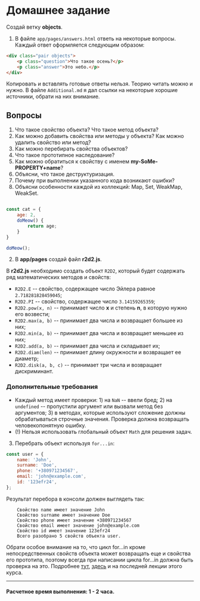 # Домашнее задание

Создай ветку __objects__. 

1. В файле `app/pages/answers.html` ответь на некоторые вопросы. Каждый ответ оформляется следующим образом:

```html
<div class="pair objects">
	<p class="question">Что такое осень?</p>
	<p class="answer">Это небо.</p>
</div>
``` 

Копировать и вставлять готовые ответы нельзя. Теорию читать можно и нужно. В файле `Additional.md` я дал ссылки на некоторые хорошие источники, обрати на них внимание.

## Вопросы

1. Что такое свойство объекта? Что такое метод объекта?
1. Как можно добавить свойства или методы у объекта? Как можно удалить свойство или метод?
1. Как можно перебирать свойства объектов?
1. Что такое прототипное наследование?
1. Как можно обратиться к свойству с именем __my-SoMe-PROPERTY+name__?
1. Объясни, что такое деструктуризация.
1. Почему при выполнении указанного кода возникают ошибки?
1. Объясни особенности каждой из коллекций: Map, Set, WeakMap, WeakSet.

```javascript

const cat = {
	age: 2,
	doMeow() {
		return age;
	}
}

doMeow();

```

2. В __app/pages__ создай файл __r2d2.js__.

В __r2d2.js__ необходимо создать объект `R2D2`, который будет содержать ряд математических методов и свойств:

* `R2D2.E` -- свойство, содержащее число Эйлера равное `2.718281828459045`;
* `R2D2.PI` -- свойство, содержащее число `3.14159265359`;
* `R2D2.pow(x, n)` -- принимает число __x__ и степень __n__, в которую нужно его возвести;
* `R2D2.max(a, b)` -- принимает два числа и возвращает большее из них;
* `R2D2.min(a, b)` -- принимает два числа и возвращает меньшее из них;
* `R2D2.add(a, b)` -- принимает два числа и складывает их;
* `R2D2.diam(len)` -- принимает длину окружности и возвращает ее диаметр;
* `R2D2.disk(a, b, c)` -- принимает три числа и возвращает дискриминант.

### Дополнительные требования
* Каждый метод имеет проверки: 1) на `NaN` -- ввели бред; 2) на `undefined` -- пропустили аргумент или вызвали метод без аргументов; 3) в методах, которые используют сложение должны обрабатываться строчные значения. Проверка должна возвращать человекопонятную ошибку.
* (!) Нельзя использовать глобальный объект `Math` для решения задач.

3. Перебрать объект используя `for...in`:

```js
const user = {
 	name: 'John',
 	surname: 'Doe',
 	phone: '+380971234567',
 	email: 'john@example.com',
 	id: '123efr24',
};
```

Результат перебора в консоли должен выглядеть так:

```text
	Свойство name имеет значение John
	Свойство surname имеет значение Doe
	Свойство phone имеет значение +380971234567
	Свойство email имеет значение john@example.com
	Свойство id имеет значение 123efr24
	Всего разобрано 5 свойств объекта user.
```

Обрати особое внимание на то, что цикл for...in кроме непосредственных свойств объекта может возвращать еще и свойства его прототипа, поэтому всегда при написании цикла for...in должна быть проверка на это. Подробнее [тут](https://eslint.org/docs/rules/guard-for-in), [здесь](https://developer.mozilla.org/ru/docs/Web/JavaScript/Reference/Statements/for...in) и на последней лекции этого курса.

---

#### Расчетное время выполнения: 1 - 2 часа.
